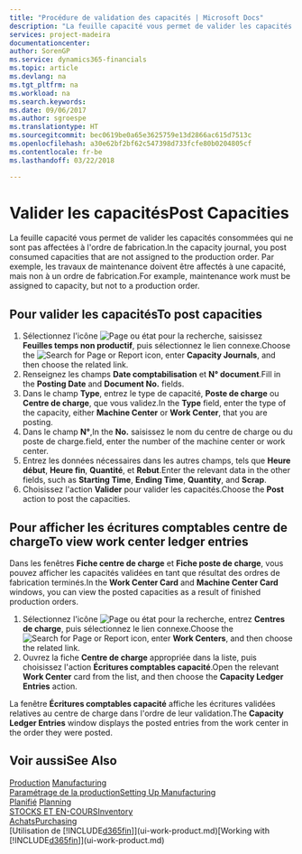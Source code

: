 ```yaml
---
title: "Procédure de validation des capacités | Microsoft Docs"
description: "La feuille capacité vous permet de valider les capacités consommées qui ne sont pas affectées à l'ordre de fabrication. Par exemple, les travaux de maintenance doivent être affectés à une capacité, mais non à un ordre de fabrication."
services: project-madeira
documentationcenter: 
author: SorenGP
ms.service: dynamics365-financials
ms.topic: article
ms.devlang: na
ms.tgt_pltfrm: na
ms.workload: na
ms.search.keywords: 
ms.date: 09/06/2017
ms.author: sgroespe
ms.translationtype: HT
ms.sourcegitcommit: bec0619be0a65e3625759e13d2866ac615d7513c
ms.openlocfilehash: a30e62bf2bf62c547398d733fcfe80b0204805cf
ms.contentlocale: fr-be
ms.lasthandoff: 03/22/2018

---
```

# <a name="post-capacities"></a><span data-ttu-id="356ae-104">Valider les capacités</span><span class="sxs-lookup"><span data-stu-id="356ae-104">Post Capacities</span></span>
<span data-ttu-id="356ae-105">La feuille capacité vous permet de valider les capacités consommées qui ne sont pas affectées à l'ordre de fabrication.</span><span class="sxs-lookup"><span data-stu-id="356ae-105">In the capacity journal, you post consumed capacities that are not assigned to the production order.</span></span> <span data-ttu-id="356ae-106">Par exemple, les travaux de maintenance doivent être affectés à une capacité, mais non à un ordre de fabrication.</span><span class="sxs-lookup"><span data-stu-id="356ae-106">For example, maintenance work must be assigned to capacity, but not to a production order.</span></span>  

## <a name="to-post-capacities"></a><span data-ttu-id="356ae-107">Pour valider les capacités</span><span class="sxs-lookup"><span data-stu-id="356ae-107">To post capacities</span></span>  
1.  <span data-ttu-id="356ae-108">Sélectionnez l'icône ![Page ou état pour la recherche](media/ui-search/search_small.png "Page ou état pour la recherche"), saisissez **Feuilles temps non productif**, puis sélectionnez le lien connexe.</span><span class="sxs-lookup"><span data-stu-id="356ae-108">Choose the ![Search for Page or Report](media/ui-search/search_small.png "Search for Page or Report icon") icon, enter **Capacity Journals**, and then choose the related link.</span></span>  
2.  <span data-ttu-id="356ae-109">Renseignez les champs **Date comptabilisation** et **N° document**.</span><span class="sxs-lookup"><span data-stu-id="356ae-109">Fill in the **Posting Date** and **Document No.** fields.</span></span>  
3.  <span data-ttu-id="356ae-110">Dans le champ **Type**, entrez le type de capacité, **Poste de charge** ou **Centre de charge**, que vous validez.</span><span class="sxs-lookup"><span data-stu-id="356ae-110">In the **Type** field, enter the type of the capacity, either **Machine Center** or **Work Center**, that you are posting.</span></span>  
4.  <span data-ttu-id="356ae-111">Dans le champ **N°**,</span><span class="sxs-lookup"><span data-stu-id="356ae-111">In the **No.**</span></span> <span data-ttu-id="356ae-112">saisissez le nom du centre de charge ou du poste de charge.</span><span class="sxs-lookup"><span data-stu-id="356ae-112">field, enter the number of the machine center or work center.</span></span>  
5.  <span data-ttu-id="356ae-113">Entrez les données nécessaires dans les autres champs, tels que **Heure début**, **Heure fin**, **Quantité**, et **Rebut**.</span><span class="sxs-lookup"><span data-stu-id="356ae-113">Enter the relevant data in the other fields, such as **Starting Time**, **Ending Time**, **Quantity**, and **Scrap**.</span></span>  
6.  <span data-ttu-id="356ae-114">Choisissez l'action **Valider** pour valider les capacités.</span><span class="sxs-lookup"><span data-stu-id="356ae-114">Choose the **Post** action to post the capacities.</span></span>  

## <a name="to-view-work-center-ledger-entries"></a><span data-ttu-id="356ae-115">Pour afficher les écritures comptables centre de charge</span><span class="sxs-lookup"><span data-stu-id="356ae-115">To view work center ledger entries</span></span>  
<span data-ttu-id="356ae-116">Dans les fenêtres **Fiche centre de charge** et **Fiche poste de charge**, vous pouvez afficher les capacités validées en tant que résultat des ordres de fabrication terminés.</span><span class="sxs-lookup"><span data-stu-id="356ae-116">In the **Work Center Card** and **Machine Center Card** windows, you can view the posted capacities as a result of finished production orders.</span></span>    
1.  <span data-ttu-id="356ae-117">Sélectionnez l'icône ![Page ou état pour la recherche](media/ui-search/search_small.png "Page ou état pour la recherche"), entrez **Centres de charge**, puis sélectionnez le lien connexe.</span><span class="sxs-lookup"><span data-stu-id="356ae-117">Choose the ![Search for Page or Report](media/ui-search/search_small.png "Search for Page or Report icon") icon, enter **Work Centers**, and then choose the related link.</span></span>  
2.  <span data-ttu-id="356ae-118">Ouvrez la fiche **Centre de charge** appropriée dans la liste, puis choisissez l'action **Écritures comptables capacité**.</span><span class="sxs-lookup"><span data-stu-id="356ae-118">Open the relevant **Work Center** card from the list, and then choose the **Capacity Ledger Entries** action.</span></span>  

<span data-ttu-id="356ae-119">La fenêtre **Écritures comptables capacité** affiche les écritures validées relatives au centre de charge dans l'ordre de leur validation.</span><span class="sxs-lookup"><span data-stu-id="356ae-119">The **Capacity Ledger Entries** window displays the posted entries from the work center in the order they were posted.</span></span>   

## <a name="see-also"></a><span data-ttu-id="356ae-120">Voir aussi</span><span class="sxs-lookup"><span data-stu-id="356ae-120">See Also</span></span>  
<span data-ttu-id="356ae-121">[Production](production-manage-manufacturing.md)  </span><span class="sxs-lookup"><span data-stu-id="356ae-121">[Manufacturing](production-manage-manufacturing.md)  </span></span>  
[<span data-ttu-id="356ae-122">Paramétrage de la production</span><span class="sxs-lookup"><span data-stu-id="356ae-122">Setting Up Manufacturing</span></span>](production-configure-production-processes.md)  
<span data-ttu-id="356ae-123">[Planifié](production-planning.md)    </span><span class="sxs-lookup"><span data-stu-id="356ae-123">[Planning](production-planning.md)    </span></span>  
[<span data-ttu-id="356ae-124">STOCKS ET EN-COURS</span><span class="sxs-lookup"><span data-stu-id="356ae-124">Inventory</span></span>](inventory-manage-inventory.md)  
[<span data-ttu-id="356ae-125">Achats</span><span class="sxs-lookup"><span data-stu-id="356ae-125">Purchasing</span></span>](purchasing-manage-purchasing.md)  
<span data-ttu-id="356ae-126">[Utilisation de [!INCLUDE[d365fin](includes/d365fin_md.md)]](ui-work-product.md)</span><span class="sxs-lookup"><span data-stu-id="356ae-126">[Working with [!INCLUDE[d365fin](includes/d365fin_md.md)]](ui-work-product.md)</span></span>

